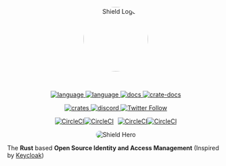 <p align="center">
<img style="border-radius: 100%; height: 150px; width: 150px;" width="300" src="https://avatars.githubusercontent.com/u/146736495?s=400&u=e0ed2378421600ea78d2ece5dfc4f862ab872f88&v=4" alt="Shield Logo"/>
</p>
<br>
<p align="center">
  <a href="https://shield.rs">
    <img alt="language" src="https://img.shields.io/badge/https%3A%2F%2F-shield.rs-cyan">
  </a>
  <a href="https://github.com/AutomationTank/shield/search?l=rust">
    <img alt="language" src="https://img.shields.io/badge/language-Rust-orange.svg">
  </a>
  <a href="https://docs.shield.rs/">
    <img alt="docs" src="https://img.shields.io/badge/🛡️-docs.shield.rs-cyan">
  </a>
  <a href="https://docs.rs/rust-shield">
    <img alt="crate-docs" src="https://img.shields.io/badge/docs-docs.rs-orange?logo=rust">
  </a>
</p>
<p align="center">
  <a href="https://crates.io/crates/rust-shield">
    <img alt="crates" src="https://img.shields.io/crates/d/rust-shield">
  </a>
  <a href="https://discord.gg/geWjd2hR">
    <img alt="discord" src="https://img.shields.io/discord/1159247000093609994?logo=discord"/>
  </a>
  <a href="https://twitter.com/shield_auth">
    <img alt="Twitter Follow" src="https://img.shields.io/twitter/follow/shield_auth">
  </a>
</p>
<p align="center" style="display: flex; gap: 10px; width: 100%; justify-content: center;">
  <a href="https://dl.circleci.com/status-badge/redirect/circleci/PKLAPqiFRA5ffRQTi5dtfY/HvBHutnD43T9HBYcqAWgD4/tree/trunk" target="_blank" style="display: inline-flex; gap: 0px;">
    <img src="https://img.shields.io/badge/trunk-gray"alt="CircleCI" style="border-radius-right: 0px;">
    <img src="https://dl.circleci.com/status-badge/img/circleci/PKLAPqiFRA5ffRQTi5dtfY/HvBHutnD43T9HBYcqAWgD4/tree/trunk.svg?style=svg" alt="CircleCI">
  </a>
  <a href="https://dl.circleci.com/status-badge/redirect/circleci/PKLAPqiFRA5ffRQTi5dtfY/HvBHutnD43T9HBYcqAWgD4/tree/develop" target="_blank" style="display: inline-flex; gap: 0px;">
    <img src="https://img.shields.io/badge/develop-gray"alt="CircleCI" style="border-radius-right: 0px;">
    <img src="https://dl.circleci.com/status-badge/img/circleci/PKLAPqiFRA5ffRQTi5dtfY/HvBHutnD43T9HBYcqAWgD4/tree/develop.svg?style=svg" alt="CircleCI" style="border-radius-left: 0px;">
  </a>
</p>
<!-- markdownlint-restore -->

<p align="center">
  <img src="https://raw.githubusercontent.com/AutomationTank/shield/trunk/assets/images/shield-hero.png" alt="Shield Hero" style="border-radius: 16px;"/>
</p>

The **Rust** based **Open Source Identity and Access Management** (Inspired by [Keycloak](https://www.keycloak.org))
